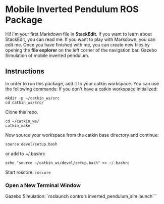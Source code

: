 # Mobile Inverted Pendulum ROS Package

Hi! I'm your first Markdown file in **StackEdit**. If you want to learn about StackEdit, you can read me. If you want to play with Markdown, you can edit me. Once you have finished with me, you can create new files by opening the **file explorer** on the left corner of the navigation bar.
Gazebo Simulation of mobile inverted pendulum.

## Instructions

In order to run this package, add it to your catkin workspace. You can use the following commands:
If you don't have a catkin workspace initialized:

```
mkdir -p ~/catkin_ws/src
cd catkin_ws/src/
```

Clone this repo.

```
cd ~/catkin_ws/
catkin_make
```

Now source your workspace from the catkin base directory and continue:

`source devel/setup.bash`

or add to ~/.bashrc

`echo "source ~/catkin_ws/devel/setup.bash" >> ~/.bashrc`

Start roscore: `roscore`

### Open a New Terminal Window

Gazebo Simulation: `roslaunch controls inverted_pendulum_sim.launch```

